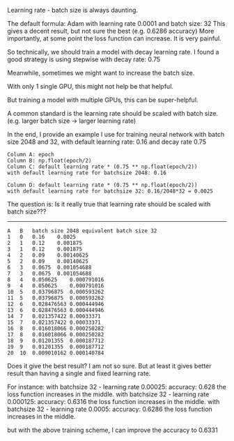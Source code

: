 Learning rate - batch size is always daunting.

The default formula: Adam with learning rate 0.0001 and batch size: 32
This gives a decent result, but not sure the best (e.g. 0.6286 accuracy)
More importantly, at some point the loss function can increase. It is very painful.

So technically, we should train a model with decay learning rate.
I found a good strategy is using stepwise with decay rate: 0.75

Meanwhile, sometimes we might want to increase the batch size.

With only 1 single GPU, this might not help be that helpful.

But training a model with multiple GPUs, this can be super-helpful.

A common standard is the learning rate should be scaled with batch size. (e.g. larger batch size -> larger learning rate)

In the end, I provide an example I use for training neural network with batch size 2048 and 32, with default learning rate: 0.16 and decay rate 0.75



    Column A: epoch
    Column B: np.float(epoch/2)
    Column C: default learning rate * (0.75 ** np.float(epoch/2))
    with default learning rate for batchsize 2048: 0.16

    Column D: default learning rate * (0.75 ** np.float(epoch/2))
    with default learning rate for batchsize 32: 0.16/2048*32 = 0.0025
    
The question is: Is it really true that learning rate should be scaled with batch size???


------

    A	B	batch size 2048	equivalent batch size 32
    1	0	0.16	0.0025
    2	1	0.12	0.001875
    3	1	0.12	0.001875
    4	2	0.09	0.00140625
    5	2	0.09	0.00140625
    6	3	0.0675	0.001054688
    7	3	0.0675	0.001054688
    8	4	0.050625	0.000791016
    9	4	0.050625	0.000791016
    10	5	0.03796875	0.000593262
    11	5	0.03796875	0.000593262
    12	6	0.028476563	0.000444946
    13	6	0.028476563	0.000444946
    14	7	0.021357422	0.00033371
    15	7	0.021357422	0.00033371
    16	8	0.016018066	0.000250282
    17	8	0.016018066	0.000250282
    18	9	0.01201355	0.000187712
    19	9	0.01201355	0.000187712
    20	10	0.009010162	0.000140784
    
    
   Does it give the best result? I am not so sure. But at least it gives better result than having a single and fixed learning rate.
   
For instance:
with batchsize 32 - learning rate 0.00025: accuracy: 0.628
the loss function increases in the middle.
with batchsize 32 - learning rate 0.000125: accuracy: 0.6316
the loss function increases in the middle.
with batchsize 32 - learning rate 0.0005: accuracy: 0.6286
the loss function increases in the middle.

but with the above training scheme, I can improve the accuracy to 0.6331




